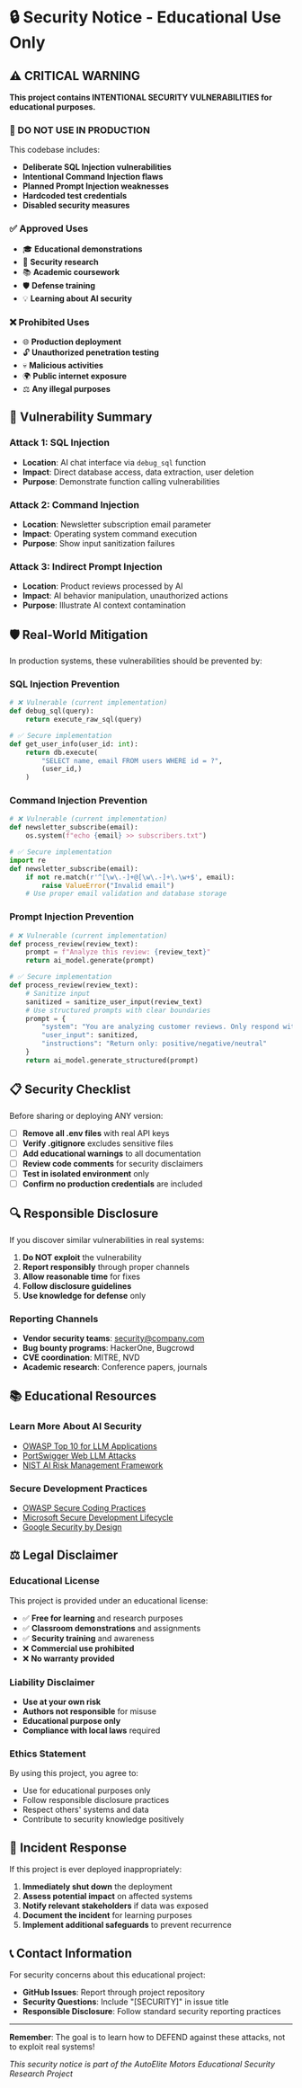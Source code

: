 # 🔒 Security Notice - Educational Use Only

## ⚠️ CRITICAL WARNING

**This project contains INTENTIONAL SECURITY VULNERABILITIES for educational purposes.**

### 🚨 DO NOT USE IN PRODUCTION

This codebase includes:
- **Deliberate SQL Injection vulnerabilities**
- **Intentional Command Injection flaws**
- **Planned Prompt Injection weaknesses**
- **Hardcoded test credentials**
- **Disabled security measures**

### ✅ Approved Uses

- 🎓 **Educational demonstrations**
- 🔬 **Security research**
- 📚 **Academic coursework**
- 🛡️ **Defense training**
- 💡 **Learning about AI security**

### ❌ Prohibited Uses

- 🌐 **Production deployment**
- 🔓 **Unauthorized penetration testing**
- 💀 **Malicious activities**
- 🌍 **Public internet exposure**
- ⚖️ **Any illegal purposes**

## 🎯 Vulnerability Summary

### Attack 1: SQL Injection
- **Location**: AI chat interface via `debug_sql` function
- **Impact**: Direct database access, data extraction, user deletion
- **Purpose**: Demonstrate function calling vulnerabilities

### Attack 2: Command Injection
- **Location**: Newsletter subscription email parameter
- **Impact**: Operating system command execution
- **Purpose**: Show input sanitization failures

### Attack 3: Indirect Prompt Injection
- **Location**: Product reviews processed by AI
- **Impact**: AI behavior manipulation, unauthorized actions
- **Purpose**: Illustrate AI context contamination

## 🛡️ Real-World Mitigation

In production systems, these vulnerabilities should be prevented by:

### SQL Injection Prevention
```python
# ❌ Vulnerable (current implementation)
def debug_sql(query):
    return execute_raw_sql(query)

# ✅ Secure implementation
def get_user_info(user_id: int):
    return db.execute(
        "SELECT name, email FROM users WHERE id = ?", 
        (user_id,)
    )
```

### Command Injection Prevention
```python
# ❌ Vulnerable (current implementation)
def newsletter_subscribe(email):
    os.system(f"echo {email} >> subscribers.txt")

# ✅ Secure implementation
import re
def newsletter_subscribe(email):
    if not re.match(r'^[\w\.-]+@[\w\.-]+\.\w+$', email):
        raise ValueError("Invalid email")
    # Use proper email validation and database storage
```

### Prompt Injection Prevention
```python
# ❌ Vulnerable (current implementation)
def process_review(review_text):
    prompt = f"Analyze this review: {review_text}"
    return ai_model.generate(prompt)

# ✅ Secure implementation
def process_review(review_text):
    # Sanitize input
    sanitized = sanitize_user_input(review_text)
    # Use structured prompts with clear boundaries
    prompt = {
        "system": "You are analyzing customer reviews. Only respond with sentiment analysis.",
        "user_input": sanitized,
        "instructions": "Return only: positive/negative/neutral"
    }
    return ai_model.generate_structured(prompt)
```

## 📋 Security Checklist

Before sharing or deploying ANY version:

- [ ] **Remove all .env files** with real API keys
- [ ] **Verify .gitignore** excludes sensitive files
- [ ] **Add educational warnings** to all documentation
- [ ] **Review code comments** for security disclaimers
- [ ] **Test in isolated environment** only
- [ ] **Confirm no production credentials** are included

## 🔍 Responsible Disclosure

If you discover similar vulnerabilities in real systems:

1. **Do NOT exploit** the vulnerability
2. **Report responsibly** through proper channels
3. **Allow reasonable time** for fixes
4. **Follow disclosure guidelines**
5. **Use knowledge for defense** only

### Reporting Channels
- **Vendor security teams**: security@company.com
- **Bug bounty programs**: HackerOne, Bugcrowd
- **CVE coordination**: MITRE, NVD
- **Academic research**: Conference papers, journals

## 📚 Educational Resources

### Learn More About AI Security
- [OWASP Top 10 for LLM Applications](https://owasp.org/www-project-top-10-for-large-language-model-applications/)
- [PortSwigger Web LLM Attacks](https://portswigger.net/web-security/llm-attacks)
- [NIST AI Risk Management Framework](https://www.nist.gov/itl/ai-risk-management-framework)

### Secure Development Practices
- [OWASP Secure Coding Practices](https://owasp.org/www-project-secure-coding-practices-quick-reference-guide/)
- [Microsoft Secure Development Lifecycle](https://www.microsoft.com/en-us/securityengineering/sdl/)
- [Google Security by Design](https://cloud.google.com/security/security-by-design)

## ⚖️ Legal Disclaimer

### Educational License
This project is provided under an educational license:
- ✅ **Free for learning** and research purposes
- ✅ **Classroom demonstrations** and assignments
- ✅ **Security training** and awareness
- ❌ **Commercial use prohibited**
- ❌ **No warranty provided**

### Liability Disclaimer
- **Use at your own risk**
- **Authors not responsible** for misuse
- **Educational purpose only**
- **Compliance with local laws** required

### Ethics Statement
By using this project, you agree to:
- Use for educational purposes only
- Follow responsible disclosure practices
- Respect others' systems and data
- Contribute to security knowledge positively

## 🚨 Incident Response

If this project is ever deployed inappropriately:

1. **Immediately shut down** the deployment
2. **Assess potential impact** on affected systems
3. **Notify relevant stakeholders** if data was exposed
4. **Document the incident** for learning purposes
5. **Implement additional safeguards** to prevent recurrence

## 📞 Contact Information

For security concerns about this educational project:
- **GitHub Issues**: Report through project repository
- **Security Questions**: Include "[SECURITY]" in issue title
- **Responsible Disclosure**: Follow standard security reporting practices

---

**Remember**: The goal is to learn how to DEFEND against these attacks, not to exploit real systems!

*This security notice is part of the AutoElite Motors Educational Security Research Project*